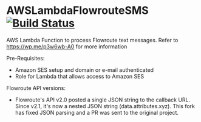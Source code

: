 # AWSLambdaFlowrouteSMS [![Build Status](https://travis-ci.org/chriselsen/AWSLambda_FlowrouteSMS.svg?branch=master)](https://travis-ci.org/chriselsen/AWSLambda_FlowrouteSMS)
AWS Lambda Function to process Flowroute text messages.
Refer to https://wp.me/p3w6wb-A0 for more information

Pre-Requisites:
* Amazon SES setup and domain or e-mail authenticated
* Role for Lambda that allows access to Amazon SES

Flowroute API versions:
* Flowroute's API v2.0 posted a single JSON string to the callback URL. Since v2.1, it's now a nested JSON string (data.attributes.xyz). This fork has fixed JSON parsing and a PR was sent to the original project.
